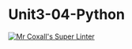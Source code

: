 # Unit3-04-Python
[![Mr Coxall's Super Linter](https://github.com/ICS3U-C-Programming-YomaO/Unit3-04-Python/workflows/Mr%20Coxall's%20Super%20Linter/badge.svg)](https://github.com/ICS3U-C-Programming-YomaO/Unit3-04-Python/actions/)
